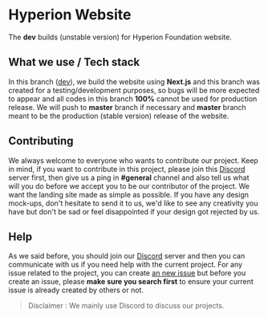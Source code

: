 # Hyperion Website
The **dev** builds (unstable version) for Hyperion Foundation website.

## What we use / Tech stack
In this branch ([dev](https://github.com/hyperion-foundation/landing/tree/dev)), we build the website using **Next.js** and this branch was created for a testing/development purposes, so bugs will be more expected to appear and all codes in this branch **100%** cannot be used for production release. We will push to **master** branch if necessary and **master** branch meant to be the production (stable version) release of the website.

## Contributing
We always welcome to everyone who wants to contribute our project. Keep in mind, if you want to contribute in this project, please join this [Discord](https://discord.gg/B6dSRjs) server first, then give us a ping in **#general** channel and also tell us what will you do before we accept you to be our contributor of the project. We want the landing site made as simple as possible. If you have any design mock-ups, don't hesitate to send it to us, we'd like to see any creativity you have but don't be sad or feel disappointed if your design got rejected by us.

## Help
As we said before, you should join our [Discord](https://discord.gg/B6dSRjs) server and then you can communicate with us if you need help with the current project. For any issue related to the project, you can create [an new issue](https://github.com/hyperion-foundation/landing/issues) but before you create an issue, please **make sure you search first** to ensure your current issue is already created by others or not.
> Disclaimer : We mainly use Discord to discuss our projects.
